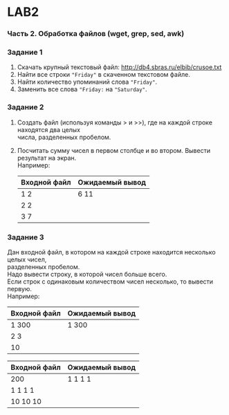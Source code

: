 # LAB2
### Часть 2. Обработка файлов (wget, grep, sed, awk)
### Задание 1
1. Скачать крупный текстовый файл: http://db4.sbras.ru/elbib/crusoe.txt
2. Найти все строки `"Friday"` в скаченном текстовом файле.  
3. Найти количество упоминаний слова `"Friday"`.
4. Заменить все слова `"Friday:` на `"Saturday"`.
### Задание 2
1. Создать файл (используя команды > и >>), где на каждой строке находятся два целых  
числа, разделенных пробелом.
2. Посчитать сумму чисел в первом столбце и во втором. Вывести результат на экран.  
Например:
  
   | Входной файл | Ожидаемый вывод |
   | :--- | :--- |
   | 1 2 | 6 11 |
   | 2 2 ||
   | 3 7 ||
### Задание 3
Дан входной файл, в котором на каждой строке находится несколько целых чисел,  
разделенных пробелом.  
Надо вывести строку, в которой чисел больше всего.  
Если строк с одинаковым количеством чисел несколько, то вывести первую.  
Например:  

| Входной файл | Ожидаемый вывод |
| :--- | :--- |
| 1 300 | 1 300 |
| 2 3 | |
| 10 | |

| Входной файл | Ожидаемый вывод |
| :--- | :--- |
| 200 | 1 1 1 1 |
| 1 1 1 1 | |
| 10 10 10 | |
